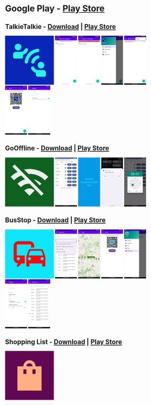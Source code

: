 # Google Play - [Play Store](https://play.google.com/store/apps/dev?id=5731012165048810814)

## TalkieTalkie - [Download](https://github.com/wojtekl/google-play/raw/main/talkietalkie/TalkieTalkie/app/release/app-release.apk) | [Play Store](https://play.google.com/store/apps/details?id=github.wleap.talkietalkie.admob)

<img src ="https://github.com/wojtekl/google-play/blob/main/talkietalkie/TalkieTalkie/app/src/main/ic_launcher-playstore.png" height="160px" /> <img src ="https://github.com/wojtekl/google-play/raw/main/talkietalkie/Screenshot_20240521_182044.png" height="160px" />
<img src ="https://github.com/wojtekl/google-play/raw/main/talkietalkie/Screenshot_20240521_182000.png" height="160px" />
<img src ="https://github.com/wojtekl/google-play/raw/main/talkietalkie/Screenshot_20240521_181425.png" height="160px" />
<img src ="https://github.com/wojtekl/google-play/raw/main/talkietalkie/Screenshot_20240521_181503.png" height="160px" />
<img src ="https://github.com/wojtekl/google-play/raw/main/talkietalkie/Screenshot_20240521_181519.png" height="160px" />
<img src ="https://github.com/wojtekl/google-play/raw/main/talkietalkie/Screenshot_20240521_181604.png" height="160px" />

## GoOffline - [Download](https://github.com/wojtekl/google-play/raw/main/gooffline/GoOffline/app/release/app-release.apk) | [Play Store](https://play.google.com/store/apps/details?id=github.wleap.gooffline.admob)

<img src ="https://github.com/wojtekl/google-play/raw/main/gooffline/GoOffline/app/src/main/ic_launcher-playstore.png" height="160px" /> <img src ="https://github.com/wojtekl/google-play/raw/main/gooffline/Screenshot_20240521_113244.png" height="160px" />
<img src ="https://github.com/wojtekl/google-play/raw/main/gooffline/Screenshot_20240329_164422.png" height="160px" />
<img src ="https://github.com/wojtekl/google-play/raw/main/gooffline/Screenshot_20240403_145643.png" height="160px" />
<img src ="https://github.com/wojtekl/google-play/raw/main/gooffline/Screenshot_20240521_113319.png" height="160px" />

## BusStop - [Download](https://github.com/wojtekl/google-play/raw/main/busstop/BusStop/app/release/app-release.apk) | [Play Store](https://play.google.com/store/apps/details?id=github.wleap.busstop)

<img src ="https://github.com/wojtekl/google-play/raw/main/busstop/BusStop/app/src/main/ic_launcher-playstore.png" height="160px" /> <img src ="https://github.com/wojtekl/google-play/raw/main/busstop/Screenshot_20240416_182041.png" height="160px" />
<img src ="https://github.com/wojtekl/google-play/blob/main/busstop/Screenshot_20240521_121215.png" height="160px" />
<img src ="https://github.com/wojtekl/google-play/raw/main/busstop/Screenshot_20240521_121055.png" height="160px" />
<img src ="https://github.com/wojtekl/google-play/raw/main/busstop/Screenshot_20240521_115323.png" height="160px" />
<img src ="https://github.com/wojtekl/google-play/raw/main/busstop/Screenshot_20240416_182231.png" height="160px" />
<img src ="https://github.com/wojtekl/google-play/raw/main/busstop/Screenshot_20240416_182057.png" height="160px" />

## Shopping List - [Download](https://github.com/wojtekl/google-play/blob/main/shoppinglist/ShoppingList/app/release/app-release.apk) | [Play Store](https://play.google.com/store/apps/details?id=com.gmail.lesniakwojciech.listazakupowa)

<img src ="https://github.com/wojtekl/google-play/raw/main/shoppinglist/ShoppingList/app/src/main/ic_launcher-playstore.png" height="160px" />
